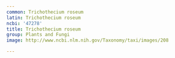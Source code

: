 ```yaml
---
common: Trichothecium roseum
latin: Trichothecium roseum
ncbi: '47278'
title: Trichothecium roseum
group: Plants and Fungi
image: http://www.ncbi.nlm.nih.gov/Taxonomy/taxi/images/208

---
```

